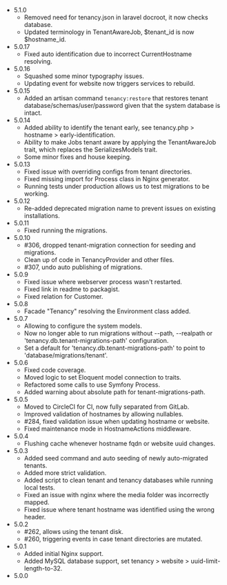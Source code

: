 - 5.1.0
    - Removed need for tenancy.json in laravel docroot, it now checks database.
    - Updated terminology in TenantAwareJob, $tenant_id is now $hostname_id.
- 5.0.17
    - Fixed auto identification due to incorrect CurrentHostname resolving.
- 5.0.16
    - Squashed some minor typography issues.
    - Updating event for website now triggers services to rebuild.
- 5.0.15
    - Added an artisan command `tenancy:restore` that restores tenant database/schemas/user/password given that the system database is intact.
- 5.0.14
    - Added ability to identify the tenant early, see tenancy.php > hostname > early-identification.
    - Ability to make Jobs tenant aware by applying the TenantAwareJob trait, which replaces the SerializesModels trait.
    - Some minor fixes and house keeping.
- 5.0.13
    - Fixed issue with overriding configs from tenant directories.
    - Fixed missing import for Process class in Nginx generator.
    - Running tests under production allows us to test migrations to be working.
- 5.0.12
    - Re-added deprecated migration name to prevent issues on existing installations.
- 5.0.11
    - Fixed running the migrations.
- 5.0.10
    - #306, dropped tenant-migration connection for seeding and migrations.
    - Clean up of code in TenancyProvider and other files.
    - #307, undo auto publishing of migrations.
- 5.0.9
    - Fixed issue where webserver process wasn't restarted.
    - Fixed link in readme to packagist.
    - Fixed relation for Customer.
- 5.0.8
    - Facade "Tenancy" resolving the Environment class added.
- 5.0.7
    - Allowing to configure the system models.
    - Now no longer able to run migrations without --path, --realpath or 'tenancy.db.tenant-migrations-path' configuration.
    - Set a default for 'tenancy.db.tenant-migrations-path' to point to 'database/migrations/tenant'.
- 5.0.6
    - Fixed code coverage.
    - Moved logic to set Eloquent model connection to traits.
    - Refactored some calls to use Symfony Process.
    - Added warning about absolute path for tenant-migrations-path.
- 5.0.5
    - Moved to CircleCI for CI, now fully separated from GitLab.
    - Improved validation of hostnames by allowing nullables.
    - #284, fixed validation issue when updating hostname or website.
    - Fixed maintenance mode in HostnameActions middleware.
- 5.0.4
    - Flushing cache whenever hostname fqdn or website uuid changes.
- 5.0.3
    - Added seed command and auto seeding of newly auto-migrated tenants.
    - Added more strict validation.
    - Added script to clean tenant and tenancy databases while running local tests.
    - Fixed an issue with nginx where the media folder was incorrectly mapped.
    - Fixed issue where tenant hostname was identified using the wrong header.
- 5.0.2
    - #262, allows using the tenant disk.
    - #260, triggering events in case tenant directories are mutated.
- 5.0.1
    - Added initial Nginx support.
    - Added MySQL database support, set tenancy > website > uuid-limit-length-to-32.
- 5.0.0
